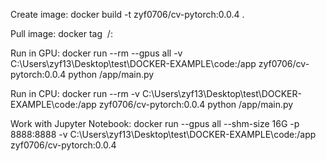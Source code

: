 Create image:
     docker build -t zyf0706/cv-pytorch:0.0.4 .

Pull image:
     docker tag <image name> <user name>/<image name>:<version>        

Run in GPU:
    docker run --rm --gpus all -v C:\Users\zyf13\Desktop\test\DOCKER-EXAMPLE\code:/app zyf0706/cv-pytorch:0.0.4 python /app/main.py

Run in CPU:
    docker run --rm -v C:\Users\zyf13\Desktop\test\DOCKER-EXAMPLE\code:/app zyf0706/cv-pytorch:0.0.4 python /app/main.py

Work with Jupyter Notebook:
    docker run --gpus all --shm-size 16G -p 8888:8888 -v C:\Users\zyf13\Desktop\test\DOCKER-EXAMPLE\code:/app zyf0706/cv-pytorch:0.0.4